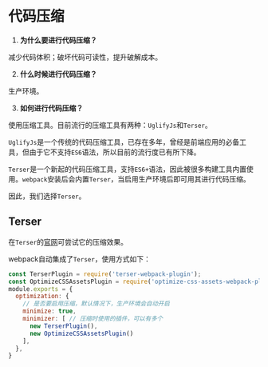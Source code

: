 # 代码压缩

1. **为什么要进行代码压缩？**

减少代码体积；破坏代码可读性，提升破解成本。

2. **什么时候进行代码压缩？**

生产环境。

3. **如何进行代码压缩？**

使用压缩工具。目前流行的压缩工具有两种：`UglifyJs`和`Terser`。

`UglifyJs`是一个传统的代码压缩工具，已存在多年，曾经是前端应用的必备工具，但由于它不支持`ES6`语法，所以目前的流行度已有所下降。

`Terser`是一个新起的代码压缩工具，支持`ES6+`语法，因此被很多构建工具内置使用。`webpack`安装后会内置`Terser`，当启用生产环境后即可用其进行代码压缩。

因此，我们选择`Terser`。

## Terser

在`Terser`的[官网](https://terser.org/)可尝试它的压缩效果。

webpack自动集成了`Terser`，使用方式如下：

```js
const TerserPlugin = require('terser-webpack-plugin');
const OptimizeCSSAssetsPlugin = require('optimize-css-assets-webpack-plugin');
module.exports = {
  optimization: {
    // 是否要启用压缩，默认情况下，生产环境会自动开启
    minimize: true, 
    minimizer: [ // 压缩时使用的插件，可以有多个
      new TerserPlugin(), 
      new OptimizeCSSAssetsPlugin()
    ],
  },
}
```

<Vssue 
    :options="{ labels: [$page.relativePath.split('/')[0]] }" 
    :title="$page.relativePath.split('/')[1]" 
/>

